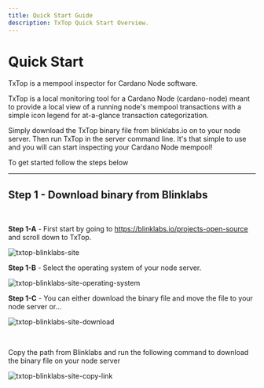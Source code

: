 ```yaml
---
title: Quick Start Guide
description: TxTop Quick Start Overview.
---
```


# Quick Start

TxTop is a mempool inspector for Cardano Node software.

TxTop is a local monitoring tool for a Cardano Node (cardano-node) meant to provide a local view of a running node's mempool transactions with a simple icon legend for at-a-glance transaction categorization.

Simply download the TxTop binary file from blinklabs.io on to your node server. Then run TxTop in the server command line. It's that simple to use and you will can start inspecting your Cardano Node mempool! 

To get started follow the steps below

***


## Step 1 - Download binary from Blinklabs  
<br>

**Step 1-A** - First start by going to <a href="https://blinklabs.io/projects-open-source" target="_blank">https://blinklabs.io/projects-open-source</a> and scroll down to TxTop.  

![txtop-blinklabs-site](/txtop-blinklabs-site.png)
<br>

**Step 1-B** - Select the operating system of your node server.  

![txtop-blinklabs-site-operating-system](/txtop-blinklabs-site-operating-system.png)
<br>

**Step 1-C** - You can either download the binary file and move the file to your node server or...  

![txtop-blinklabs-site-download](/txtop-blinklabs-site-download.png)

<br>

Copy the path from Blinklabs and run the following command to download the binary file on your node server  

![txtop-blinklabs-site-copy-link](/txtop-blinklabs-site-copy-link.png)
<br>

<!---

⚠️ Adjust the link path to the correct path for the version you want to download. 

```
wget -cO - https://github.com/blinklabs-io/txtop/releases/download/v0.12.3/txtop-v0.12.3-linux-amd64 > txtop
```

***


## Step 2 - Change Permissions

For this example, we named the binary file `txtop` and saved the file to our `$NODE_HOME` folder. To make the file executable run the following command:

⚠️ Adjust the file path and file name if needed. 

```
chmod +x $NODE_HOME/txtop
```


***


## Step 3 - Run txtop

Run the executable file by running the following command.

⚠️ For this example, we named the binary file `txtop` and saved the file to our `$NODE_HOME` folder.

```
cd $NODE_HOME
./txtop
```

![nview-screen](/nview-screen.png)

***


### Congratulations you are ready to start inspecting your mempool transactions with TxTop!

-->

